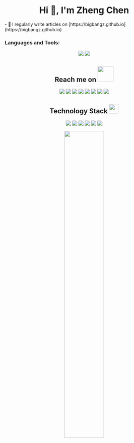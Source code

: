 <h1 align="center">Hi 👋, I'm Zheng Chen</h1>
- 📝 I regularly write articles on [https://bigbangz.github.io](https://bigbangz.github.io)
<h3 align="left">Languages and Tools:</h3>

<p align = "center">
  <img src = "https://github-readme-stats.vercel.app/api?username=BigBangz&show_icons=true&theme=tokyonight&line_height=27">
  <img src = "https://github-readme-stats.vercel.app/api/top-langs/?username=BigBangz&theme=radical">
</p>

<h2 align="center">Reach me on <img src="https://media.giphy.com/media/mGcNjsfWAjY5AEZNw6/giphy.gif" width="50"></h2>
<p align="center">
<img src="https://img.shields.io/badge/-Spring-black?style=flat-square&logo=Spring"/>
<img src="https://img.shields.io/badge/-RabbitMQ-black?style=flat-square&logo=RabbitMQ"/>
<img src="https://img.shields.io/badge/-Docker-black?style=flat-square&logo=Docker"/>
<img src="https://img.shields.io/badge/-Redis-black?style=flat-square&logo=redis"/>
<img src="https://img.shields.io/badge/-MongoDB-black?style=flat-square&logo=mongodb"/>
<img src="https://img.shields.io/badge/-MySQL-black?style=flat-square&logo=mysql"/>
<img src="https://img.shields.io/badge/-Git-black?style=flat-square&logo=git"/>
<img src="https://img.shields.io/badge/-GitHub-black?style=flat-square&logo=github"/>
</p>
<p align="center">
<h2 align="center">Technology Stack <img src="https://media.giphy.com/media/WUlplcMpOCEmTGBtBW/giphy.gif" width="30"></h2>


<p align="center">
<img src="https://img.shields.io/badge/-Java-E34A86?style=flat-square&logo=Java"/>
<img src="https://img.shields.io/badge/-Scala-00599C?style=flat-square&logo=Scala&logoColor=white"/>
<img src="https://img.shields.io/badge/-Python-00599C?style=flat-square&logo=python&logoColor=white"/>
<img src="https://img.shields.io/badge/-Kubernetes-00599C?style=flat-square&logo=Kubernetes&logoColor=white"/>
<img src="https://img.shields.io/badge/-HTML5-E34F26?style=flat-square&logo=html5&logoColor=white"/>
<img src="https://img.shields.io/badge/-CSS3-1572B6?style=flat-square&logo=css3"/>
</p>

<p align = "center">
<img width="50%" src="https://github-readme-streak-stats.herokuapp.com/?user=BigBangz&show_icons=true&locale=en&layout=compact&theme=radical&line_height=0" />
</p>

<!--
<p align="left">
  <img width="320" height="445" src="https://spotify-github-profile.vercel.app/api/view?uid=21jsj34glwsu3dboqjpqzm2sa&cover_image=true&theme=default&bar_color=ff0000&bar_color_cover=true">
</p>
**BigBangz/BigBangz** is a ✨ _special_ ✨ repository because its `README.md` (this file) appears on your GitHub profile.

Here are some ideas to get you started:

- 🔭 I’m currently working on ...
- 🌱 I’m currently learning ...
- 👯 I’m looking to collaborate on ...
- 🤔 I’m looking for help with ...
- 💬 Ask me about ...
- 📫 How to reach me: ...
- 😄 Pronouns: ...
- ⚡ Fun fact: ...
-->
